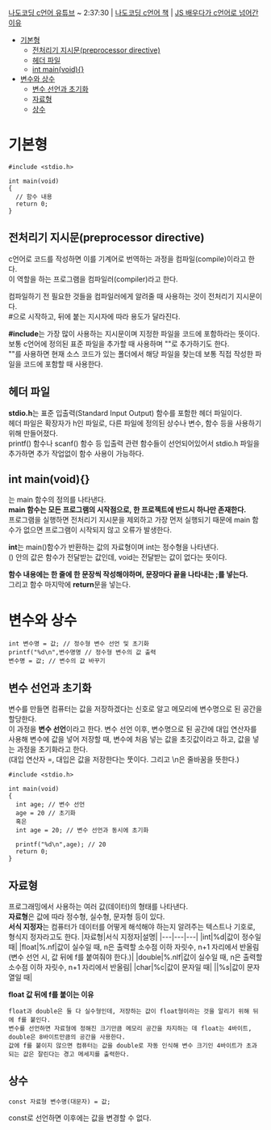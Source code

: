 [나도코딩 c언어 유튜브](https://www.youtube.com/watch?v=q6fPjQAzll8) ~ 2:37:30 |
[나도코딩 c언어 책](https://millie.page.link/XUJNy) |
[JS 배우다가 c언어로 넘어간 이유](https://humonnom.tistory.com/entry/JS%EC%9E%90%EB%B0%94%EA%B7%B8%ED%81%AC%EB%A6%BD%ED%8A%B8%EB%B0%B0%EC%9A%B0%EB%8B%A4%EA%B0%80-C%EC%96%B8%EC%96%B4%EB%A1%9C-%EB%84%98%EC%96%B4%EA%B0%94%EC%8A%B5%EB%8B%88%EB%8B%A4-%EC%BD%94%EB%94%A9-%EC%B2%98%EC%9D%8C-%EB%B0%B0%EC%9A%B0%EC%8B%9C%EB%8A%94-%EB%B6%84%EA%BB%98-%EC%96%B8%EC%96%B4%EC%B6%94%EC%B2%9C)
- [기본형](#기본형)
  - [전처리기 지시문(preprocessor directive)](#전처리기-지시문preprocessor-directive)
  - [헤더 파일](#헤더-파일)
  - [int main(void){}](#int-mainvoid)
- [변수와 상수](#변수와-상수)
  - [변수 선언과 초기화](#변수-선언과-초기화)
  - [자료형](#자료형)
  - [상수](#상수)

# 기본형
    #include <stdio.h> 

    int main(void)
    {
      // 함수 내용
      return 0;
    }
## 전처리기 지시문(preprocessor directive)
c언어로 코드를 작성하면 이를 기계어로 번역하는 과정을 컴파일(compile)이라고 한다.  
이 역할을 하는 프로그램을 컴파일러(compiler)라고 한다.

컴파일하기 전 필요한 것들을 컴파일러에게 알려줄 때 사용하는 것이 전처리기 지시문이다.   
#으로 시작하고, 뒤에 붙는 지시자에 따라 용도가 달라진다.  

**#include**는 가장 많이 사용하는 지시문이며 지정한 파일을 코드에 포함하라는 뜻이다.  
보통 c언어에 정의된 표준 파일을 추가할 때 사용하며 ""로 추가하기도 한다.  
""를 사용하면 현재 소스 코드가 있는 폴더에서 해당 파일을 찾는데 보통 직접 작성한 파일을 코드에 포함할 때 사용한다.  

## 헤더 파일
**stdio.h**는 표준 입출력(Standard Input Output) 함수를 포함한 헤더 파일이다.  
헤더 파일은 확장자가 h인 파일로, 다른 파일에 정의된 상수나 변수, 함수 등을 사용하기 위해 만들어졌다.  
printf() 함수나 scanf() 함수 등 입출력 관련 함수들이 선언되어있어서 stdio.h 파일을 추가하면 추가 작업없이 함수 사용이 가능하다.

## int main(void){}
는 main 함수의 정의를 나타낸다.  
**main 함수는 모든 프로그램의 시작점으로, 한 프로젝트에 반드시 하나만 존재한다.**  
프로그램을 실행하면 전처리기 지시문을 제외하고 가장 먼저 실행되기 때문에 main 함수가 없으면 프로그램이 시작되지 않고 오류가 발생한다.

**int**는 main()함수가 반환하는 값의 자료형이며 int는 정수형을 나타낸다.  
() 안의 값은 함수가 전달받는 값인데, void는 전달받는 값이 없다는 뜻이다.

**함수 내용에는 한 줄에 한 문장씩 작성해야하며, 문장마다 끝을 나타내는 ;를 넣는다.**  
그리고 함수 마지막에 **return**문을 넣는다.
# 변수와 상수
    int 변수명 = 값; // 정수형 변수 선언 및 초기화
    printf("%d\n",변수명명 // 정수형 변수의 값 출력
    변수명 = 값; // 변수의 값 바꾸기
## 변수 선언과 초기화
변수를 만들면 컴퓨터는 값을 저장하겠다는 신호로 알고 메모리에 변수명으로 된 공간을 할당한다.   
이 과정을 **변수 선언**이라고 한다.
변수 선언 이후, 변수명으로 된 공간에 대입 연산자를 사용해 변수에 값을 넣어 저장할 때, 변수에 처음 넣는 값을 초깃값이라고 하고, 값을 넣는 과정을 초기화라고 한다.  
(대입 연산자 =, 대입은 값을 저장한다는 뚯이다. 그리고 \n은 줄바꿈을 뜻한다.)

    #include <stdio.h> 

    int main(void)
    {
      int age; // 변수 선언
      age = 20 // 초기화
      혹은
      int age = 20; // 변수 선언과 동시에 초기화

      printf("%d\n",age); // 20
      return 0;
    }

## 자료형
프로그래밍에서 사용하는 여러 값(데이터)의 형태를 나타낸다.  
**자료형**은 값에 따라 정수형, 실수형, 문자형 등이 있다.  
**서식 지정자**는 컴퓨터가 데이터를 어떻게 해석해야 하는지 알려주는 텍스트나 기호로, 형식지 정자라고도 한다.
|자료형|서식 지정자|설명|
|---|---|---|
|int|%d|값이 정수일 때|
|float|%.nf|값이 실수일 때, n은 출력할 소수점 이하 자릿수, n+1 자리에서 반올림 (변수 선언 시, 값 뒤에 f를 붙여줘야 한다.)|
|double|%.nlf|값이 실수일 때, n은 출력할 소수점 이하 자릿수, n+1 자리에서 반올림|
|char|%c|값이 문자일 때|
||%s|값이 문자열일 때|

**float 값 뒤에 f를 붙이는 이유**

    float과 double은 둘 다 실수형인데, 저장하는 값이 float형이라는 것을 알리기 위해 뒤에 f를 붙인다.  
    변수를 선언하면 자료형에 정해진 크기만큼 메모리 공간을 차지하는 데 float는 4바이트, double은 8바이트만큼의 공간을 사용한다.  
    값에 f를 붙이지 않으면 컴퓨터는 값을 double로 자동 인식해 변수 크기인 4바이트가 초과되는 값은 잘린다는 경고 메세지를 출력한다.
## 상수
    const 자료형 변수명(대문자) = 값;
const로 선언하면 이후에는 값을 변경할 수 없다.
